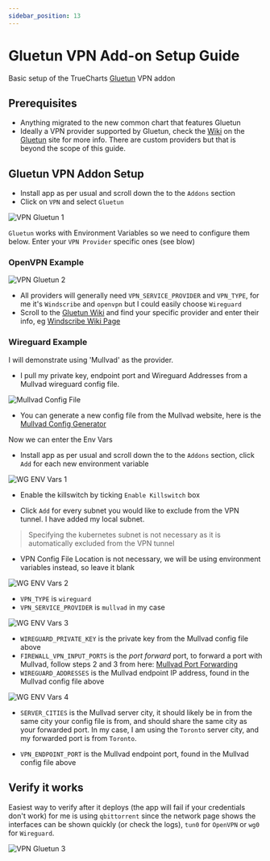 ```yaml
---
sidebar_position: 13
---
```

# Gluetun VPN Add-on Setup Guide

Basic setup of the TrueCharts [Gluetun](https://github.com/qdm12/gluetun/) VPN addon

## Prerequisites

- Anything migrated to the new common chart that features Gluetun
- Ideally a VPN provider supported by Gluetun, check the [Wiki](https://github.com/qdm12/gluetun/wiki) on the [Gluetun](https://github.com/qdm12/gluetun/) site for more info. There are custom providers but that is beyond the scope of this guide.

## Gluetun VPN Addon Setup

- Install app as per usual and scroll down the to the `Addons` section
- Click on `VPN` and select `Gluetun`

![VPN Gluetun 1](img/Gluetun-VPN1.png)

`Gluetun` works with Environment Variables so we need to configure them below. Enter your `VPN Provider` specific ones (see blow)

### OpenVPN Example

![VPN Gluetun 2](img/Gluetun-VPN2.png)

- All providers will generally need `VPN_SERVICE_PROVIDER` and `VPN_TYPE`, for me it's `Windscribe` and `openvpn` but I could easily choose `Wireguard`
- Scroll to the [Gluetun Wiki](https://github.com/qdm12/gluetun/wiki) and find your specific provider and enter their info, eg [Windscribe Wiki Page](
https://github.com/qdm12/gluetun/wiki/Windscribe)

### Wireguard Example

I will demonstrate using 'Mullvad' as the provider. 

- I pull my private key, endpoint port and Wireguard Addresses from a Mullvad wireguard config file.

![Mullvad Config File](img/Gluetun-VPN4.png)

- You can generate a new config file from the Mullvad website, here is the [Mullvad Config Generator](https://mullvad.net/en/account/#/wireguard-config/)

Now we can enter the Env Vars

- Install app as per usual and scroll down the to the `Addons` section, click `Add` for each new environment variable

![WG ENV Vars 1](img/Gluetun-VPN5.png)

- Enable the killswitch by ticking `Enable Killswitch` box

- Click `Add` for every subnet you would like to exclude from the VPN tunnel. I have added my local subnet.

> Specifying the kubernetes subnet is not necessary as it is automatically excluded from the VPN tunnel

- VPN Config File Location is not necessary, we will be using environment variables instead, so leave it blank

![WG ENV Vars 2](img/Gluetun-VPN6.png)

- `VPN_TYPE` is `wireguard`
- `VPN_SERVICE_PROVIDER` is `mullvad` in my case

![WG ENV Vars 3](img/Gluetun-VPN7.png)

- `WIREGUARD_PRIVATE_KEY` is the private key from the Mullvad config file above
- `FIREWALL_VPN_INPUT_PORTS` is the *port forward* port, to forward a port with Mullvad, follow steps 2 and 3 from here: [Mullvad Port Forwarding](https://mullvad.net/en/help/port-forwarding-and-mullvad/)
- `WIREGUARD_ADDRESSES` is the Mullvad endpoint IP address, found in the Mullvad config file above

![WG ENV Vars 4](img/Gluetun-VPN8.png)

- `SERVER_CITIES` is the Mullvad server city, it should likely be in from the same city your config file is from, and should share the same city as your forwarded port. In my case, I am using the `Toronto` server city, and my forwarded port is from `Toronto`.

- `VPN_ENDPOINT_PORT` is the Mullvad endpoint port, found in the Mullvad config file above

## Verify it works

Easiest way to verify after it deploys (the app will fail if your credentials don't work) for me is using `qbittorrent` since the network page shows the interfaces can be shown quickly (or check the logs), `tun0` for `OpenVPN` or `wg0` for `Wireguard`.

![VPN Gluetun 3](img/Gluetun-VPN3.png)
